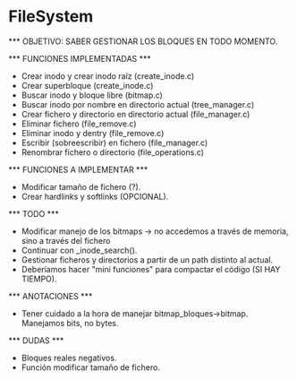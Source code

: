 # FileSystem
*** OBJETIVO: SABER GESTIONAR LOS BLOQUES EN TODO MOMENTO.

*** FUNCIONES IMPLEMENTADAS ***
- Crear inodo y crear inodo raíz (create_inode.c)
- Crear superbloque (create_inode.c)
- Buscar inodo y bloque libre (bitmap.c)
- Buscar inodo por nombre en directorio actual (tree_manager.c)
- Crear fichero y directorio en directorio actual (file_manager.c)
- Eliminar fichero (file_remove.c)
- Eliminar inodo y dentry (file_remove.c)
- Escribir (sobreescribir) en fichero (file_manager.c)
- Renombrar fichero o directorio (file_operations.c)

*** FUNCIONES A IMPLEMENTAR ***
- Modificar tamaño de fichero (?).
- Crear hardlinks y softlinks (OPCIONAL).

*** TODO ***
- Modificar manejo de los bitmaps -> no accedemos a través de memoria, sino a través del fichero
- Continuar con _inode_search().
- Gestionar ficheros y directorios a partir de un path distinto al actual.
- Deberíamos hacer "mini funciones" para compactar el código (SI HAY TIEMPO).

*** ANOTACIONES ***
- Tener cuidado a la hora de manejar bitmap_bloques->bitmap. Manejamos bits, no bytes.

*** DUDAS ***
- Bloques reales negativos.
- Función modificar tamaño de fichero.
